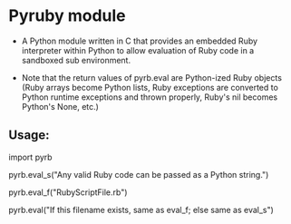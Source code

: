 Pyruby module
=============

* A Python module written in C that provides an embedded Ruby interpreter
  within Python to allow evaluation of Ruby code in a sandboxed sub environment.
 
* Note that the return values of pyrb.eval are Python-ized Ruby objects
 	(Ruby arrays become Python lists, Ruby exceptions are converted to Python runtime
  exceptions and thrown properly, Ruby's nil becomes Python's None, etc.)

 
 
Usage:
-----

import pyrb



pyrb.eval_s("Any valid Ruby code can be passed as a Python string.")
 
pyrb.eval_f("RubyScriptFile.rb")

pyrb.eval("If this filename exists, same as eval_f; else same as eval_s")
